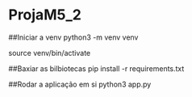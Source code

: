 # ProjaM5_2


##Iniciar a venv
python3 -m venv venv 

source venv/bin/activate

##Baxiar as bilbiotecas
pip install -r requirements.txt

##Rodar a aplicação em si
python3 app.py

